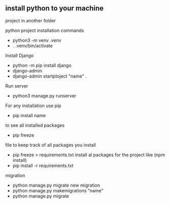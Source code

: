 ## install python to your machine
project in another folder

python project installation commands

- python3 -m venv .venv
- . .venv/bin/activate

Install Django 
- python -m pip install django
- django-admin
- django-admin startptoject "name" .

Run server
- python3 manage.py runserver

For any installation use pip

- pip install name

to see all installed packages
- pip freeze

file to keep track of all packages you install
- pip freeze > requirements.txt
install al packages for the project like (npm install)
- pip install -r requirements.txt

migration
- python manage.py migrate
new migration
- python manage.py makemigrations "name"
- python manage.py migrate